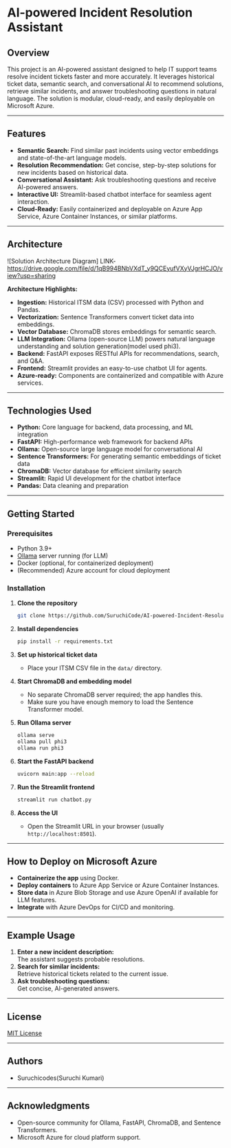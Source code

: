 # AI-powered Incident Resolution Assistant

## Overview

This project is an AI-powered assistant designed to help IT support teams resolve incident tickets faster and more accurately. It leverages historical ticket data, semantic search, and conversational AI to recommend solutions, retrieve similar incidents, and answer troubleshooting questions in natural language. The solution is modular, cloud-ready, and easily deployable on Microsoft Azure.

---

## Features

- **Semantic Search:** Find similar past incidents using vector embeddings and state-of-the-art language models.
- **Resolution Recommendation:** Get concise, step-by-step solutions for new incidents based on historical data.
- **Conversational Assistant:** Ask troubleshooting questions and receive AI-powered answers.
- **Interactive UI:** Streamlit-based chatbot interface for seamless agent interaction.
- **Cloud-Ready:** Easily containerized and deployable on Azure App Service, Azure Container Instances, or similar platforms.

---

## Architecture

![Solution Architecture Diagram] 
LINK- https://drive.google.com/file/d/1qB994BNbVXdT_y9QCEyufVXyVJgrHCJO/view?usp=sharing

**Architecture Highlights:**
- **Ingestion:** Historical ITSM data (CSV) processed with Python and Pandas.
- **Vectorization:** Sentence Transformers convert ticket data into embeddings.
- **Vector Database:** ChromaDB stores embeddings for semantic search.
- **LLM Integration:** Ollama (open-source LLM) powers natural language understanding and solution generation(model used phi3).
- **Backend:** FastAPI exposes RESTful APIs for recommendations, search, and Q&A.
- **Frontend:** Streamlit provides an easy-to-use chatbot UI for agents.
- **Azure-ready:** Components are containerized and compatible with Azure services.

---

## Technologies Used

- **Python:** Core language for backend, data processing, and ML integration
- **FastAPI:** High-performance web framework for backend APIs
- **Ollama:** Open-source large language model for conversational AI
- **Sentence Transformers:** For generating semantic embeddings of ticket data
- **ChromaDB:** Vector database for efficient similarity search
- **Streamlit:** Rapid UI development for the chatbot interface
- **Pandas:** Data cleaning and preparation

---

## Getting Started

### Prerequisites

- Python 3.9+
- [Ollama](https://ollama.com/) server running (for LLM)
- Docker (optional, for containerized deployment)
- (Recommended) Azure account for cloud deployment

### Installation

1. **Clone the repository**
   ```bash
   git clone https://github.com/SuruchiCode/AI-powered-Incident-Resolution-Assistant.git
   ```

2. **Install dependencies**
   ```bash
   pip install -r requirements.txt
   ```

3. **Set up historical ticket data**
   - Place your ITSM CSV file in the `data/` directory.

4. **Start ChromaDB and embedding model**
   - No separate ChromaDB server required; the app handles this.
   - Make sure you have enough memory to load the Sentence Transformer model.

5. **Run Ollama server**
   ```bash
   ollama serve
   ollama pull phi3
   ollama run phi3
   ```

6. **Start the FastAPI backend**
   ```bash
   uvicorn main:app --reload
   ```

7. **Run the Streamlit frontend**
   ```bash
   streamlit run chatbot.py
   ```

8. **Access the UI**
   - Open the Streamlit URL in your browser (usually `http://localhost:8501`).

---

## How to Deploy on Microsoft Azure

- **Containerize the app** using Docker.
- **Deploy containers** to Azure App Service or Azure Container Instances.
- **Store data** in Azure Blob Storage and use Azure OpenAI if available for LLM features.
- **Integrate** with Azure DevOps for CI/CD and monitoring.

---

## Example Usage

1. **Enter a new incident description:**  
   The assistant suggests probable resolutions.
2. **Search for similar incidents:**  
   Retrieve historical tickets related to the current issue.
3. **Ask troubleshooting questions:**  
   Get concise, AI-generated answers.

---

## License

[MIT License](LICENSE)

---

## Authors

- Suruchicodes(Suruchi Kumari)

---

## Acknowledgments

- Open-source community for Ollama, FastAPI, ChromaDB, and Sentence Transformers.
- Microsoft Azure for cloud platform support.
